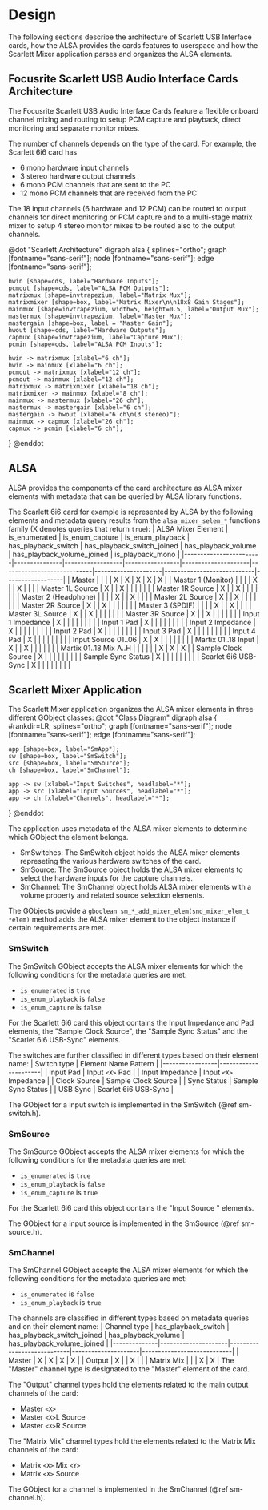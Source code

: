 # Design
The following sections describe the architecture of Scarlett USB Interface cards,
how the ALSA provides the cards features to userspace and how the Scarlett Mixer
application parses and organizes the ALSA elements.

## Focusrite Scarlett USB Audio Interface Cards Architecture
The Focusrite Scarlett USB Audio Interface Cards feature a flexible onboard
channel mixing and routing to setup PCM capture and playback, direct monitoring and separate monitor mixes.

The number of channels depends on the type of the card. For example, the 
Scarlett 6i6 card has 
* 6 mono hardware input channels
* 3 stereo hardware output channels
* 6 mono PCM channels that are sent to the PC
* 12 mono PCM channels that are received from the PC

The 18 input channels (6 hardware and 12 PCM) can be routed to output channels
for direct monitoring or PCM capture and to a multi-stage matrix mixer to 
setup 4 stereo monitor mixes to be routed also to the output channels.

@dot "Scarlett Architecture"
digraph alsa {
    splines="ortho";
    graph [fontname="sans-serif"];
    node [fontname="sans-serif"];
    edge [fontname="sans-serif"];
    
    hwin [shape=cds, label="Hardware Inputs"];
    pcmout [shape=cds, label="ALSA PCM Outputs"];
    matrixmux [shape=invtrapezium, label="Matrix Mux"];
    matrixmixer [shape=box, label="Matrix Mixer\n\n18x8 Gain Stages"];
    mainmux [shape=invtrapezium, width=5, height=0.5, label="Output Mux"];
    mastermux [shape=invtrapezium, label="Master Mux"];
    mastergain [shape=box, label = "Master Gain"];
    hwout [shape=cds, label="Hardware Outputs"];
    capmux [shape=invtrapezium, label="Capture Mux"];
    pcmin [shape=cds, label="ALSA PCM Inputs"];
    
    hwin -> matrixmux [xlabel="6 ch"];
    hwin -> mainmux [xlabel="6 ch"];
    pcmout -> matrixmux [xlabel="12 ch"];
    pcmout -> mainmux [xlabel="12 ch"];
    matrixmux -> matrixmixer [xlabel="18 ch"];
    matrixmixer -> mainmux [xlabel="8 ch"];
    mainmux -> mastermux [xlabel="26 ch"];
    mastermux -> mastergain [xlabel="6 ch"];
    mastergain -> hwout [xlabel="6 ch\n(3 stereo)"];
    mainmux -> capmux [xlabel="26 ch"];
    capmux -> pcmin [xlabel="6 ch"];
}
@enddot

## ALSA
ALSA provides the components of the card architecture as ALSA mixer elements with metadata that
can be queried by ALSA library functions.

The Scarlett 6i6 card for example is represented by ALSA by the following elements and
metadata query results from the `alsa_mixer_selem_*` functions family (X denotes queries that return `true`):
| ALSA Mixer Element     | is_enumerated | is_enum_capture | is_enum_playback | has_playback_switch | has_playback_switch_joined | has_playback_volume | has_playback_volume_joined | is_playback_mono |
|------------------------|---------------|------------------|-----------------|---------------------|----------------------------|---------------------|----------------------------|------------------|
| Master                 |   |   |   | X | X | X | X | X |
| Master 1 (Monitor)     |   |   |   | X |   | X |   |   |
| Master 1L Source       | X |   | X |   |   |   |   |   |
| Master 1R Source       | X |   | X |   |   |   |   |   |
| Master 2 (Headphone)   |   |   |   | X |   | X |   |   |
| Master 2L Source       | X |   | X |   |   |   |   |   |
| Master 2R Source       | X |   | X |   |   |   |   |   |
| Master 3 (SPDIF)       |   |   |   | X |   | X |   |   |
| Master 3L Source       | X |   | X |   |   |   |   |   |
| Master 3R Source       | X |   | X |   |   |   |   |   |
| Input 1 Impedance      | X |   |   |   |   |   |   |   |
| Input 1 Pad            | X |   |   |   |   |   |   |   |
| Input 2 Impedance      | X |   |   |   |   |   |   |   |
| Input 2 Pad            | X |   |   |   |   |   |   |   |
| Input 3 Pad            | X |   |   |   |   |   |   |   |
| Input 4 Pad            | X |   |   |   |   |   |   |   |
| Input Source 01..06    | X | X |   |   |   |   |   |   |
| Martix 01..18 Input    | X |   | X |   |   |   |   |   |
| Martix 01..18 Mix A..H |   |   |   |   |   | X | X | X |
| Sample Clock Source    | X |   |   |   |   |   |   |   |
| Sample Sync Status     | X |   |   |   |   |   |   |   |
| Scarlet 6i6 USB-Sync   | X |   |   |   |   |   |   |   |

## Scarlett Mixer Application
The Scarlett Mixer application organizes the ALSA mixer elements in three different GObject classes:
@dot "Class Diagram"
digraph alsa {
    #rankdir=LR;
    splines="ortho";
    graph [fontname="sans-serif"];
    node [fontname="sans-serif"];
    edge [fontname="sans-serif"];
    
    app [shape=box, label="SmApp"];
    sw [shape=box, label="SmSwitch"];
    src [shape=box, label="SmSource"];
    ch [shape=box, label="SmChannel"];
    
    app -> sw [xlabel="Input Switches", headlabel="*"];
    app -> src [xlabel="Input Sources", headlabel="*"];
    app -> ch [xlabel="Channels", headlabel="*"];
}
@enddot

The application uses metadata of the ALSA mixer elements to determine which GObject the element belongs.
* SmSwitches: The SmSwitch object holds the ALSA mixer elements represeting the various hardware switches of the card.
* SmSource: The SmSource object holds the ALSA mixer elements to select the hardware inputs for the capture channels.
* SmChannel: The SmChannel object holds ALSA mixer elements with a volume property and related source selection elements.

The GObjects provide a `gboolean sm_*_add_mixer_elem(snd_mixer_elem_t *elem)` method adds the ALSA mixer element
to the object instance if certain requirements are met.

### SmSwitch
The SmSwitch GObject accepts the ALSA mixer elements for which the following conditions for the metadata queries are met:
* `is_enumerated` is `true`
* `is_enum_playback` is `false`
* `is_enum_capture` is `false`

For the Scarlett 6i6 card this object contains the Input Impedance and Pad elements, the "Sample Clock Source", the "Sample Sync Status" and the "Scarlet 6i6 USB-Sync" elements.

The switches are further classified in different types based on their element name:
| Switch type     | Element Name Pattern |
|-----------------|----------------------|
| Input Pad       | Input `<X>` Pad        |
| Input Impedance | Input `<X>` Impedance  |
| Clock Source    | Sample Clock Source  |
| Sync Status     | Sample Sync Status   |
| USB Sync        | Scarlet 6i6 USB-Sync |

The GObject for a input switch is implemented in the SmSwitch (@ref sm-switch.h).

### SmSource
The SmSource GObject accepts the ALSA mixer elements for which the following conditions for the metadata queries are met:
* `is_enumerated` is `true`
* `is_enum_playback` is `false`
* `is_enum_capture` is `true`

For the Scarlett 6i6 card this object contains the "Input Source <XY>" elements.

The GObject for a input source is implemented in the SmSource (@ref sm-source.h).

### SmChannel
The SmChannel GObject accepts the ALSA mixer elements for which the following conditions for the metadata queries are met:
* `is_enumerated` is `false`
* `is_enum_playback` is `true`

The channels are classified in different types based on metadata queries and on their element name:
| Channel type | has_playback_switch | has_playback_switch_joined | has_playback_volume | has_playback_volume_joined |
|--------------|---------------------|----------------------------|---------------------|----------------------------|
| Master       | X | X | X | X |
| Output       | X |   | X |   |
| Matrix Mix   |   |   | X | X |
The "Master" channel type is designated to the "Master" element of the card.

The "Output" channel types hold the elements related to the main output channels of the card:
* Master `<X>`
* Master `<X>`L Source
* Master `<X>`R Source

The "Matrix Mix" channel types hold the elements related to the Matrix Mix channels of the card:
* Matrix `<X>` Mix `<Y>`
* Matrix `<X>` Source

The GObject for a channel is implemented in the SmChannel (@ref sm-channel.h).